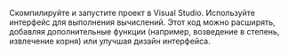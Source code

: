 Скомпилируйте и запустите проект в Visual Studio.
Используйте интерфейс для выполнения вычислений.
Этот код можно расширять, добавляя дополнительные функции (например, возведение в степень, извлечение корня) или улучшая дизайн интерфейса.
